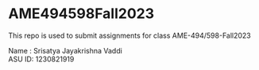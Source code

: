# AME494598Fall2023
This repo is used to submit assignments for class AME-494/598-Fall2023

Name : Srisatya Jayakrishna Vaddi  
ASU ID: 1230821919

